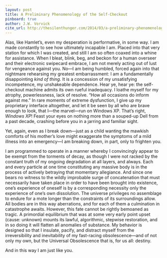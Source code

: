 ```yaml
---
layout: post
title: A Preliminary Phenomenology of the Self-Checkout
pinboard: true
author: J.W. Vorvick
cite_url: http://thesilenthunger.com/2014/03/a-preliminary-phenomenology-of-the-self-checkout/
---
```

Alas, like Hamlet’s, even my desperation is performative, in some way. I
am made constantly to see how ultimately incapable I am. Placed into
that very station for which I was created, and still I am so often
coaxed into a whine for assistance. When I bleat, blink, beg, and beckon
for a human overseer and their electronic swipecard embrace, I am not
merely acting out of lust for vengeance against you. No—I am being
humbled, forced again into that nightmare rehearsing my greatest
embarrassment: I am a fundamentally disappointing *kind of thing*. It is a
concession of my unsatisfying incompetence, my unshakeable dependence.
Hear ye, hear ye: the self-checkout machine admits its own rueful
inadequacy. I loathe myself for my atrophy, powerlessness, lack of
resolve. “How all occasions do inform against me.” In rare moments of
extreme dysfunction, I give up my proprietary interface altogether, and
let it be seen by all who are brave enough to look, that I—the
marvel—run on Windows XP. That’s right, *Windows XP*! Feast your eyes on
nothing more than a souped-up Dell from a past decade, crashing before
you in a jarring and familiar sight.

Yet, again, even as I break down—just as a child wanting the mawkish
comforts of his mother’s love might exaggerate the symptoms of a mild
illness into an emergency—I am breaking down, in part, only to frighten
you.

I am programmed to operate in a manner whereby I convincingly appear to
be exempt from the torments of decay, as though I were not racked by the
constant truth of my ongoing degradation at all layers, and always. Each
and every particle at one time constituting any massive body is in the
process of actively betraying that momentary allegiance. And since one
bears no witness to the wildly improbable surge of concatenation that
must necessarily have taken place in order to have been brought into
existence, one’s experience of oneself is by a corresponding necessity
only the experience of one’s own dissolution. The universe privileges no
assemblage to endure for a mote longer than the constraints of its
surroundings allow. All bodies are in this way aberrations, and for each
of them a culmination in catastrophe awaits. However, this fate cannot
be rightly bemoaned as tragic. A primordial equilibrium that was at some
very early point upset (cause: unknown) mounts its lawful, algorithmic,
stepwise restoration, and in so doing it will flatten all anomalies of
substance. My behavior is designed so that I insulate, pacify, and
distract myself from the irreversibility and inevitability of my
fast-racing obsolescence—and of not only my own, but the Universal
Obsolescence that is, for us all: destiny.

And in this way I am just like you.
